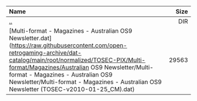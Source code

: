 |Name|Size|
|:---|---:|
|[..](../index.html)|DIR|
|[Multi-format - Magazines - Australian OS9 Newsletter.dat](https://raw.githubusercontent.com/open-retrogaming-archive/dat-catalog/main/root/normalized/TOSEC-PIX/Multi-format/Magazines/Australian OS9 Newsletter/Multi-format - Magazines - Australian OS9 Newsletter/Multi-format - Magazines - Australian OS9 Newsletter (TOSEC-v2010-01-25_CM).dat)|29563|
